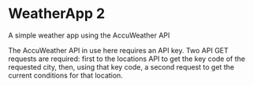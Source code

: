 # WeatherApp 2

A simple weather app using the AccuWeather API

The AccuWeather API in use here requires an API key. Two API GET requests are required: first to the locations API to get the key code of the requested city, then, using that key code, a second request to get the current conditions for that location.